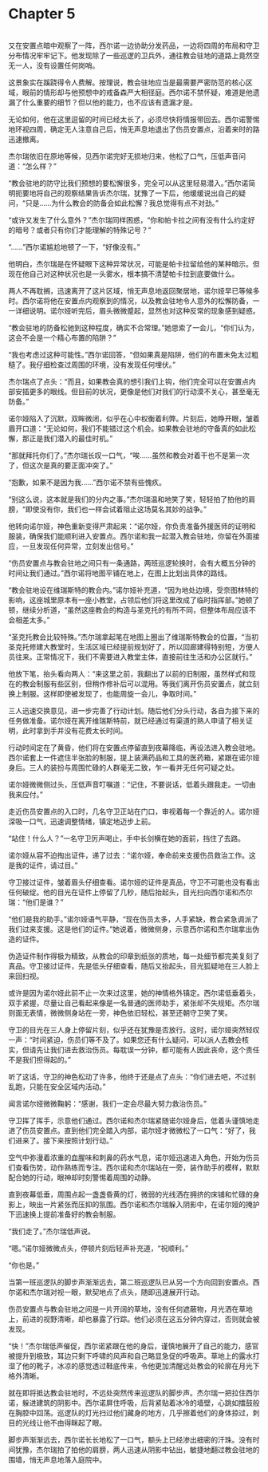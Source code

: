 # Chapter 5

<br>
又在安置点暗中观察了一阵，西尔诺一边协助分发药品，一边将四周的布局和守卫分布情况牢牢记下。他发现除了一些巡逻的卫兵外，通往教会驻地的道路上竟然空无一人，没有设置任何岗哨。

这景象实在蹊跷得令人费解。按理说，教会驻地应当是最需要严密防范的核心区域，眼前的情形却与他预想中的戒备森严大相径庭。西尔诺不禁怀疑，难道是他遗漏了什么重要的细节？但以他的能力，也不应该有遗漏才是。

无论如何，他在这里逗留的时间已经太长了，必须尽快将情报带回去。西尔诺警惕地环视四周，确定无人注意自己后，悄无声息地退出了伤员安置点，沿着来时的路迅速撤离。

杰尔瑞依旧在原地等候，见西尔诺完好无损地归来，他松了口气，压低声音问道：“怎么样？”

“教会驻地的防守比我们预想的要松懈很多，完全可以从这里轻易潜入。”西尔诺简明扼要地将自己的观察结果告诉杰尔瑞，犹豫了一下后，他缓缓说出自己的疑问，“只是……为什么教会的防备会如此松懈？我总觉得有点不对劲。”

“或许又发生了什么意外？”杰尔瑞同样困惑，“你和帕卡拉之间有没有什么约定好的暗号？或者只有你们才能理解的特殊记号？”

“……”西尔诺尴尬地顿了一下，“好像没有。”

他明白，杰尔瑞是在怀疑眼下这种异常状况，可能是帕卡拉留给他的某种暗示。但现在他自己对这种状况也是一头雾水，根本搞不清楚帕卡拉到底要做什么。

两人不再耽搁，迅速离开了这片区域，悄无声息地返回聚居地，诺尔娅早已等候多时。西尔诺将他在安置点内观察到的情况，以及教会驻地令人意外的松懈防备，一一详细说明。诺尔娅听完后，眉头微微蹙起，显然也对这种反常的现象感到疑惑。

“教会驻地的防备松驰到这种程度，确实不合常理。”她思索了一会儿，“你们认为，这会不会是一个精心布置的陷阱？”

“我也考虑过这种可能性。”西尔诺回答，“但如果真是陷阱，他们的布置未免太过粗糙了。我仔细检查过周围的环境，没有发现任何埋伏。”

杰尔瑞点了点头：“而且，如果教会真的想引我们上钩，他们完全可以在安置点内部安插更多的眼线。但目前的状况，更像是他们对我们的行动漠不关心，甚至毫无防备。”

诺尔娅陷入了沉默，双眸微闭，似乎在心中权衡着利弊。片刻后，她睁开眼，皱着眉开口道：“无论如何，我们不能错过这个机会。如果教会驻地的守备真的如此松懈，那正是我们潜入的最佳时机。”

“那就拜托你们了。”杰尔瑞长叹一口气，“唉……虽然和教会对着干也不是第一次了，但这次是真的要正面冲突了。”

“抱歉，如果不是因为我……”西尔诺不禁有些愧疚。

“别这么说，这本就是我们的分内之事。”杰尔瑞温和地笑了笑，轻轻拍了拍他的肩膀，“即使没有你，我们也一样会试着阻止这场莫名其妙的战争。”

他转向诺尔娅，神色重新变得严肃起来：“诺尔娅，你负责准备外援医师的证明和服装，确保我们能顺利进入安置点。西尔诺和我一起潜入教会驻地，你留在外面接应，一旦发现任何异常，立刻发出信号。”

“伤员安置点与教会驻地之间只有一条通路，两班巡逻轮换时，会有大概五分钟的时间让我们通过。”西尔诺将地图平铺在地上，在图上比划出具体的路线。

“教会驻地设在维瑞斯特的教会内。”诺尔娅补充道，“因为地处边境，受奈图林特的影响，这座城里原本有一座小教堂，占领后他们将这里改成了临时指挥部。”她顿了顿，继续分析道，“虽然这座教会的构造与圣克托的有所不同，但整体布局应该不会相差太多。”

“圣克托教会比较特殊。”杰尔瑞拿起笔在地图上圈出了维瑞斯特教会的位置，“当初圣克托修建大教堂时，生活区域已经提前规划好了，所以回廊建得特别短，方便人员往来。正常情况下，我们不需要进入教堂主体，直接前往生活和办公区就行。”

他放下笔，抬头看向两人：“来这里之前，我翻出了以前的旧制服，虽然样式和现在的教会制服有些区别，但稍作修补后可以混用。等我们离开伤员安置点，就立刻换上制服。这样即使被发现了，也能周旋一会儿，争取时间。”

三人迅速交换意见，进一步完善了行动计划。随后他们分头行动，各自为接下来的任务做准备。诺尔娅在离开维瑞斯特前，就已经通过有渠道的熟人申请了相关证明，此时拿到手并没有花费太长时间。

行动时间定在了黄昏，他们将在安置点停留直到夜幕降临，再设法进入教会驻地。西尔诺套上一件遮住半张脸的制服，提上装满药品和工具的医药箱，紧跟在诺尔娅身后。三人的装扮与周围忙碌的人群毫无二致，乍一看并无任何可疑之处。

诺尔娅微微侧过头，压低声音叮嘱道：“记住，不要说话，低着头跟我走。一切由我来应付。”

走近伤员安置点的入口时，几名守卫正站在门口，审视着每一个靠近的人。诺尔娅深吸一口气，迅速调整情绪，镇定地迈步上前。

“站住！什么人？”一名守卫厉声喝止，手中长剑横在她的面前，挡住了去路。

诺尔娅从容不迫掏出证件，递了过去：“诺尔娅，奉命前来支援伤员救治工作。这是我的证件，请过目。”

守卫接过证件，皱着眉头仔细查看。诺尔娅的证件是真品，守卫不可能也没有看出任何破绽。他的目光在证件上停留了几秒，随后抬起头，目光扫向西尔诺和杰尔瑞：“他们是谁？”

“他们是我的助手。”诺尔娅语气平静，“现在伤员太多，人手紧缺，教会紧急调派了我们过来支援。这是他们的证件。”她说着，微微侧身，示意西尔诺和杰尔瑞拿出伪造的证件。

伪造证件制作得极为精致，从教会的印章到纸张的质地，每一处细节都完美复刻了真品。守卫接过证件，先是低头仔细查看，随后又抬起头，目光狐疑地在三人脸上来回扫视。

或许是因为诺尔娅此前不止一次来过这里，她的神情格外镇定。西尔诺低垂着头，双手紧握，尽量让自己看起来像是一名普通的医师助手，紧张却不失规矩。杰尔瑞则面无表情，微微侧身站在一旁，神色依旧轻松，甚至还朝守卫笑了笑。

守卫的目光在三人身上停留片刻，似乎还在犹豫是否放行。这时，诺尔娅突然轻叹一声：“时间紧迫，伤员们等不及了。如果您还有什么疑问，可以派人去教会核实，但请先让我们进去救治伤员。每耽误一分钟，都可能有人因此丧命，这个责任不是我们担得起的。”

听了这话，守卫的神色松动了许多，他终于还是点了点头：“你们进去吧，不过别乱跑，只能在安全区域内活动。”

闻言诺尔娅微微鞠躬：“感谢，我们一定会尽最大努力救治伤员。”

守卫挥了挥手，示意他们通过。西尔诺和杰尔瑞紧随诺尔娅身后，低着头谨慎地走进了伤员安置点。直到他们完全踏入内部，诺尔娅才微微松了一口气：“好了，我们进来了。接下来按照计划行动。”

空气中弥漫着浓重的血腥味和刺鼻的药水气息，诺尔娅迅速进入角色，开始为伤员们查看伤势，动作熟练而专注。西尔诺和杰尔瑞站在一旁，装作助手的模样，默默配合她的行动，眼神却时刻警惕着周围的动静。

直到夜幕低垂，周围点起一盏盏昏黄的灯，微弱的光线洒在拥挤的床铺和忙碌的身影上，映出一片紧张而压抑的氛围。西尔诺和杰尔瑞躲入阴影中，在诺尔娅的掩护下迅速换上提前准备好的教会制服。

“我们走了。”杰尔瑞低声说。

“嗯。”诺尔娅微微点头，停顿片刻后轻声补充道，“祝顺利。”

“你也是。”

当第一班巡逻队的脚步声渐渐远去，第二班巡逻队已从另一个方向回到安置点。西尔诺和杰尔瑞对视一眼，默契地点了点头，随即迅速展开行动。

伤员安置点与教会驻地之间是一片开阔的草地，没有任何遮蔽物，月光洒在草地上，前进的视野清晰，却也暴露了行踪。他们必须在这五分钟内穿过，否则就会被发现。

“快！”杰尔瑞低声催促，西尔诺紧跟在他的身后，谨慎地展开了自己的能力，感官被提升到极致，耳边只剩下呼啸的风声和自己略显急促的呼吸声。草地上的露水打湿了他的靴子，冰凉的感觉透过鞋底传来，令他更加清醒远处教会的轮廓在月光下格外清晰。

就在即将抵达教会驻地时，不远处突然传来巡逻队的脚步声。杰尔瑞一把拉住西尔诺，躲进建筑的阴影中。西尔诺屏住呼吸，后背紧贴着冰冷的墙壁，心跳如擂鼓般在胸腔中回荡。巡逻队的灯光扫过他们藏身的地方，几乎擦着他们的身体掠过，刺目的光线让他不由得眯起了眼。

脚步声渐渐远去，西尔诺长长地松了一口气，额头上已经渗出细密的汗珠。没有时间犹豫，杰尔瑞拍了拍他的肩膀，两人迅速从阴影中钻出，敏捷地翻过教会驻地的围墙，悄无声息地落入庭院中。
